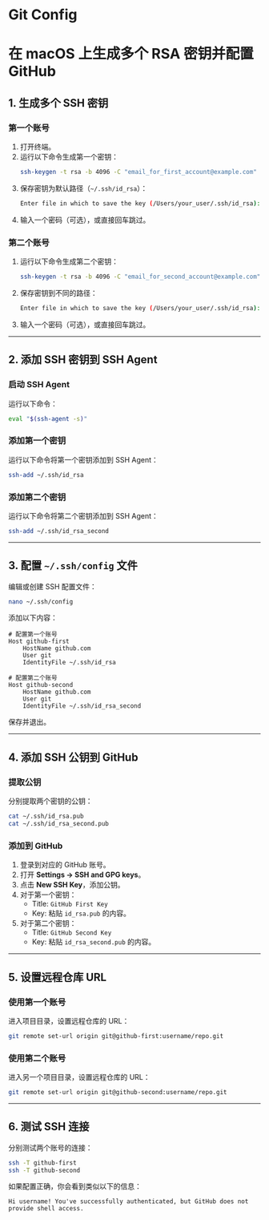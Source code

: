 # Git Config

# 在 macOS 上生成多个 RSA 密钥并配置 GitHub

## 1. 生成多个 SSH 密钥
### 第一个账号
1. 打开终端。
2. 运行以下命令生成第一个密钥：
   ```bash
   ssh-keygen -t rsa -b 4096 -C "email_for_first_account@example.com"
   ```
3. 保存密钥为默认路径（`~/.ssh/id_rsa`）：
   ```bash
   Enter file in which to save the key (/Users/your_user/.ssh/id_rsa): [直接按回车]
   ```
4. 输入一个密码（可选），或直接回车跳过。

### 第二个账号
1. 运行以下命令生成第二个密钥：
   ```bash
   ssh-keygen -t rsa -b 4096 -C "email_for_second_account@example.com"
   ```
2. 保存密钥到不同的路径：
   ```bash
   Enter file in which to save the key (/Users/your_user/.ssh/id_rsa): /Users/your_user/.ssh/id_rsa_second
   ```
3. 输入一个密码（可选），或直接回车跳过。

---

## 2. 添加 SSH 密钥到 SSH Agent
### 启动 SSH Agent
运行以下命令：
```bash
eval "$(ssh-agent -s)"
```

### 添加第一个密钥
运行以下命令将第一个密钥添加到 SSH Agent：
```bash
ssh-add ~/.ssh/id_rsa
```

### 添加第二个密钥
运行以下命令将第二个密钥添加到 SSH Agent：
```bash
ssh-add ~/.ssh/id_rsa_second
```

---

## 3. 配置 `~/.ssh/config` 文件
编辑或创建 SSH 配置文件：
```bash
nano ~/.ssh/config
```

添加以下内容：

```plaintext
# 配置第一个账号
Host github-first
    HostName github.com
    User git
    IdentityFile ~/.ssh/id_rsa

# 配置第二个账号
Host github-second
    HostName github.com
    User git
    IdentityFile ~/.ssh/id_rsa_second
```

保存并退出。

---

## 4. 添加 SSH 公钥到 GitHub
### 提取公钥
分别提取两个密钥的公钥：
```bash
cat ~/.ssh/id_rsa.pub
cat ~/.ssh/id_rsa_second.pub
```

### 添加到 GitHub
1. 登录到对应的 GitHub 账号。
2. 打开 **Settings -> SSH and GPG keys**。
3. 点击 **New SSH Key**，添加公钥。
4. 对于第一个密钥：
   - Title: `GitHub First Key`
   - Key: 粘贴 `id_rsa.pub` 的内容。
5. 对于第二个密钥：
   - Title: `GitHub Second Key`
   - Key: 粘贴 `id_rsa_second.pub` 的内容。

---

## 5. 设置远程仓库 URL
### 使用第一个账号
进入项目目录，设置远程仓库的 URL：
```bash
git remote set-url origin git@github-first:username/repo.git
```

### 使用第二个账号
进入另一个项目目录，设置远程仓库的 URL：
```bash
git remote set-url origin git@github-second:username/repo.git
```

---

## 6. 测试 SSH 连接
分别测试两个账号的连接：
```bash
ssh -T github-first
ssh -T github-second
```

如果配置正确，你会看到类似以下的信息：
```plaintext
Hi username! You've successfully authenticated, but GitHub does not provide shell access.
```
